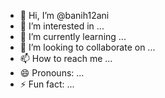 - 👋 Hi, I’m @banih12ani
- 👀 I’m interested in ...
- 🌱 I’m currently learning ...
- 💞️ I’m looking to collaborate on ...
- 📫 How to reach me ...
- 😄 Pronouns: ...
- ⚡ Fun fact: ...

<!---
banih12ani/banih12ani is a ✨ special ✨ repository because its `README.md` (this file) appears on your GitHub profile.
You can click the Preview link to take a look at your changes.
--->
